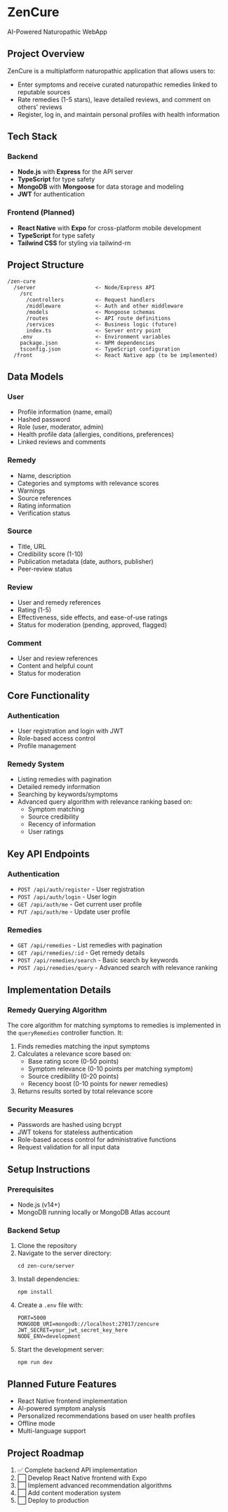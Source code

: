 # ZenCure
AI-Powered Naturopathic WebApp 

## Project Overview

ZenCure is a multiplatform naturopathic application that allows users to:
- Enter symptoms and receive curated naturopathic remedies linked to reputable sources
- Rate remedies (1-5 stars), leave detailed reviews, and comment on others' reviews
- Register, log in, and maintain personal profiles with health information

## Tech Stack

### Backend
- **Node.js** with **Express** for the API server
- **TypeScript** for type safety
- **MongoDB** with **Mongoose** for data storage and modeling
- **JWT** for authentication

### Frontend (Planned)
- **React Native** with **Expo** for cross-platform mobile development
- **TypeScript** for type safety
- **Tailwind CSS** for styling via tailwind-rn

## Project Structure

```
/zen-cure
  /server                   <- Node/Express API
    /src
      /controllers          <- Request handlers
      /middleware           <- Auth and other middleware
      /models               <- Mongoose schemas
      /routes               <- API route definitions
      /services             <- Business logic (future)
      index.ts              <- Server entry point
    .env                    <- Environment variables
    package.json            <- NPM dependencies
    tsconfig.json           <- TypeScript configuration
  /front                    <- React Native app (to be implemented)
```

## Data Models

### User
- Profile information (name, email)
- Hashed password
- Role (user, moderator, admin)
- Health profile data (allergies, conditions, preferences)
- Linked reviews and comments

### Remedy
- Name, description
- Categories and symptoms with relevance scores
- Warnings
- Source references
- Rating information
- Verification status

### Source
- Title, URL
- Credibility score (1-10)
- Publication metadata (date, authors, publisher)
- Peer-review status

### Review
- User and remedy references
- Rating (1-5)
- Effectiveness, side effects, and ease-of-use ratings
- Status for moderation (pending, approved, flagged)

### Comment
- User and review references
- Content and helpful count
- Status for moderation

## Core Functionality

### Authentication
- User registration and login with JWT
- Role-based access control
- Profile management

### Remedy System
- Listing remedies with pagination
- Detailed remedy information
- Searching by keywords/symptoms
- Advanced query algorithm with relevance ranking based on:
  - Symptom matching
  - Source credibility
  - Recency of information
  - User ratings

## Key API Endpoints

### Authentication
- `POST /api/auth/register` - User registration
- `POST /api/auth/login` - User login
- `GET /api/auth/me` - Get current user profile
- `PUT /api/auth/me` - Update user profile

### Remedies
- `GET /api/remedies` - List remedies with pagination
- `GET /api/remedies/:id` - Get remedy details
- `POST /api/remedies/search` - Basic search by keywords
- `POST /api/remedies/query` - Advanced search with relevance ranking

## Implementation Details

### Remedy Querying Algorithm
The core algorithm for matching symptoms to remedies is implemented in the `queryRemedies` controller function. It:

1. Finds remedies matching the input symptoms
2. Calculates a relevance score based on:
   - Base rating score (0-50 points)
   - Symptom relevance (0-10 points per matching symptom)
   - Source credibility (0-20 points)
   - Recency boost (0-10 points for newer remedies)
3. Returns results sorted by total relevance score

### Security Measures
- Passwords are hashed using bcrypt
- JWT tokens for stateless authentication
- Role-based access control for administrative functions
- Request validation for all input data

## Setup Instructions

### Prerequisites
- Node.js (v14+)
- MongoDB running locally or MongoDB Atlas account

### Backend Setup
1. Clone the repository
2. Navigate to the server directory:
   ```
   cd zen-cure/server
   ```
3. Install dependencies:
   ```
   npm install
   ```
4. Create a `.env` file with:
   ```
   PORT=5000
   MONGODB_URI=mongodb://localhost:27017/zencure
   JWT_SECRET=your_jwt_secret_key_here
   NODE_ENV=development
   ```
5. Start the development server:
   ```
   npm run dev
   ```

## Planned Future Features
- React Native frontend implementation
- AI-powered symptom analysis
- Personalized recommendations based on user health profiles
- Offline mode
- Multi-language support

## Project Roadmap
1. ✅ Complete backend API implementation
2. ⬜ Develop React Native frontend with Expo
3. ⬜ Implement advanced recommendation algorithms
4. ⬜ Add content moderation system
5. ⬜ Deploy to production
